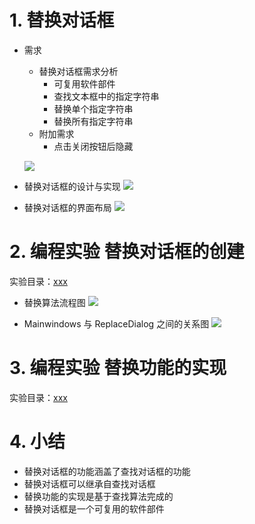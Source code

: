# 1. 替换对话框
- 需求
    - 替换对话框需求分析
        - 可复用软件部件
        - 查找文本框中的指定字符串
        - 替换单个指定字符串
        - 替换所有指定字符串
    - 附加需求
        - 点击关闭按钮后隐藏

    ![](_v_images_/.png)

- 替换对话框的设计与实现
![](_v_images_/.png)

- 替换对话框的界面布局
![](_v_images_/.png)

# 2. 编程实验 替换对话框的创建
实验目录：[xxx](vx_attachments\xxx)

- 替换算法流程图
![](_v_images_/.png)

- Mainwindows 与 ReplaceDialog 之间的关系图
![](_v_images_/.png)

# 3. 编程实验 替换功能的实现
实验目录：[xxx](vx_attachments\xxx)

# 4. 小结
- 替换对话框的功能涵盖了查找对话框的功能
- 替换对话框可以继承自查找对话框
- 替换功能的实现是基于查找算法完成的
- 替换对话框是一个可复用的软件部件